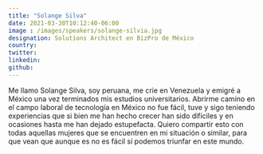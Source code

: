 ```yaml
---
title: "Solange Silva"
date: 2021-03-30T10:12:40-06:00
image : /images/speakers/solange-silvia.jpg
designation: Solutions Architect en BizPro de México
country: 
twitter: 
linkedin: 
github: 
---
```


Me llamo Solange Silva, soy peruana, me crie en Venezuela y emigré a México una vez terminados mis estudios universitarios. Abrirme camino en el campo laboral de tecnología en México no fue fácil, tuve y sigo teniendo experiencias que si bien me han hecho crecer han sido difíciles y en ocasiones hasta me han dejado estupefacta. Quiero compartir esto con todas aquellas mujeres que se encuentren en mi situación o similar, para que vean que aunque es no es fácil sí podemos triunfar en este mundo.


